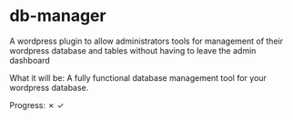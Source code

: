 # db-manager
A wordpress plugin to allow administrators tools for management of their
wordpress database and tables without having to leave the admin dashboard

What it will be:
  A fully functional database management tool for your wordpress database.

Progress:
  ✗
  ✓
